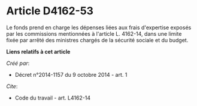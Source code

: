 # Article D4162-53

Le fonds prend en charge les dépenses liées aux frais d'expertise exposés par les commissions mentionnées à l'article L.
4162-14, dans une limite fixée par arrêté des ministres chargés de la sécurité sociale et du budget.

**Liens relatifs à cet article**

_Créé par_:

  - Décret n°2014-1157 du 9 octobre 2014 - art. 1

_Cite_:

  - Code du travail - art. L4162-14
